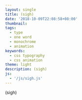 ```yaml
---
layout: single
title: (sigh)
date: '2018-10-09T22:08:58+08:00'
thumbnail: 
tags:
  - type
  - one word
  - monochrome
  - animation
keywords:
  - css typography
  - css animation
theme: light
description: (sigh)
js: 
  - '/js/sigh.js'
---
```

<div id="poetry-sigh" class="wrapper">
  <div class="sigh">
    (sigh)
  </div>
</div>
